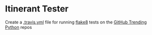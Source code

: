# Itinerant Tester

Create a [.travis.yml](.travis.yml) file for running [flake8](http://flake8.pycqa.org/en/latest/) tests on the [GitHub Trending Python](https://github.com/trending?l=python) repos
